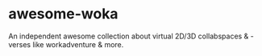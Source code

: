 # awesome-woka
An independent awesome collection about virtual 2D/3D collabspaces &amp; -verses like workadventure &amp; more.

